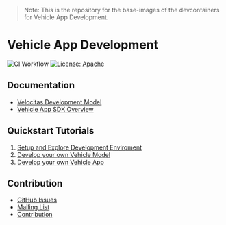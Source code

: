 > Note:
This is the repository for the base-images of the devcontainers for Vehicle App Development.

# Vehicle App Development

![CI Workflow](https://github.com/eclipse-velocitas/devcontainer-base-images/actions/workflows/build-base-images.yml/badge.svg#branch=main)
[![License: Apache](https://img.shields.io/badge/License-Apache-yellow.svg)](http://www.apache.org/licenses/LICENSE-2.0)

## Documentation
* [Velocitas Development Model](https://eclipse.dev/velocitas/docs/concepts/development_model/)
* [Vehicle App SDK Overview](https://eclipse.dev/velocitas/docs/concepts/development_model/vehicle_app_sdk/)

## Quickstart Tutorials
1. [Setup and Explore Development Enviroment](https://eclipse.dev/velocitas/docs/tutorials/quickstart/)
1. [Develop your own Vehicle Model](https://eclipse.dev/velocitas/docs/tutorials/vehicle_model_creation/)
1. [Develop your own Vehicle App](https://eclipse.dev/velocitas/docs/tutorials/vehicle-app-development/)

## Contribution
- [GitHub Issues](https://github.com/eclipse-velocitas/devcontainer-base-images/issues)
- [Mailing List](https://accounts.eclipse.org/mailing-list/velocitas-dev)
- [Contribution](CONTRIBUTING.md)
